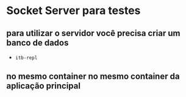 # Socket Server para testes

## para utilizar o servidor você precisa criar um banco de dados

- `itb-repl`

## no mesmo container no mesmo container da aplicação principal
